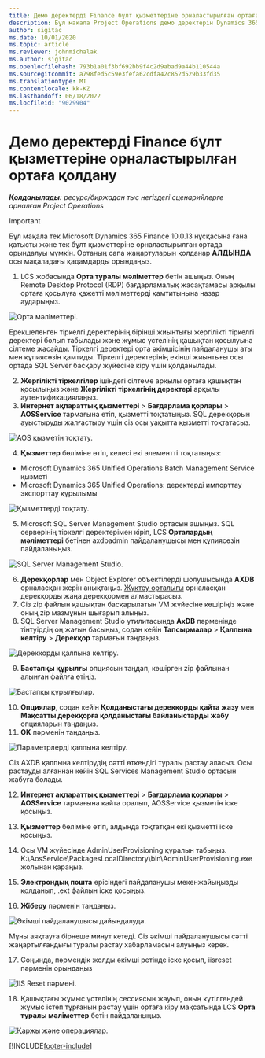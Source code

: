 ```yaml
---
title: Демо деректерді Finance бұлт қызметтеріне орналастырылған ортаға қолдану
description: Бұл мақала Project Operations демо деректерін Dynamics 365 Finance бұлт қызметтеріне орналастырылған ортаға қалай қолдануға болатындығын түсіндіреді.
author: sigitac
ms.date: 10/01/2020
ms.topic: article
ms.reviewer: johnmichalak
ms.author: sigitac
ms.openlocfilehash: 793b1a01f3bf692bb9f4c2d9abad9a44b110544a
ms.sourcegitcommit: a798fed5c59e3fefa62cdfa42c852d529b33fd35
ms.translationtype: MT
ms.contentlocale: kk-KZ
ms.lasthandoff: 06/18/2022
ms.locfileid: "9029904"
---
```

# <a name="apply-demo-data-to-a-finance-cloud-hosted-environment"></a>Демо деректерді Finance бұлт қызметтеріне орналастырылған ортаға қолдану

_**Қолданылады:** ресурс/биржадан тыс негіздегі сценарийлерге арналған Project Operations_

> [!IMPORTANT]
> Бұл мақала тек Microsoft Dynamics 365 Finance 10.0.13 нұсқасына ғана қатысты және тек бұлт қызметтеріне орналастырылған ортада орындалуы мүмкін. Ортаның сапа жаңартуларын қолданар **АЛДЫНДА** осы мақаладағы қадамдарды орындаңыз.

1. LCS жобасында **Орта туралы мәліметтер** бетін ашыңыз. Оның Remote Desktop Protocol (RDP) бағдарламалық жасақтамасы арқылы ортаға қосылуға қажетті мәліметтерді қамтитынына назар аударыңыз.

![Орта мәліметтері.](./media/1EnvironmentDetails.png)

Ерекшеленген тіркелгі деректерінің бірінші жиынтығы жергілікті тіркелгі деректері болып табылады және жұмыс үстелінің қашықтан қосылуына сілтеме жасайды. Тіркелгі деректері орта әкімшісінің пайдаланушы аты мен құпиясөзін қамтиды. Тіркелгі деректерінің екінші жиынтығы осы ортада SQL Server басқару жүйесіне кіру үшін қолданылады.

2. **Жергілікті тіркелгілер** ішіндегі сілтеме арқылы ортаға қашықтан қосылыңыз және **Жергілікті тіркелгінің деректері** арқылы аутентификациялаңыз.
3. **Интернет ақпараттық қызметтері** > **Бағдарлама қорлары** > **AOSService** тармағына өтіп, қызметті тоқтатыңыз. SQL дерекқорын ауыстыруды жалғастыру үшін сіз осы уақытта қызметті тоқтатасыз.

![AOS қызметін тоқтату.](./media/2StopAOS.png)

4. **Қызметтер** бөліміне өтіп, келесі екі элементті тоқтатыңыз:

- Microsoft Dynamics 365 Unified Operations Batch Management Service қызметі
- Microsoft Dynamics 365 Unified Operations: деректерді импорттау экспорттау құрылымы

![Қызметтерді тоқтату.](./media/3StopServices.png)

5. Microsoft SQL Server Management Studio ортасын ашыңыз. SQL серверінің тіркелгі деректерімен кіріп, LCS **Орталардың мәліметтері** бетінен axdbadmin пайдаланушысы мен құпиясөзін пайдаланыңыз.

![SQL Server Management Studio.](./media/4SSMS.png)

6. **Дерекқорлар** мен Object Explorer объектілерді шолушысында **AXDB** орналасқан жерін анықтаңыз. [Жүктеу орталығы](https://download.microsoft.com/download/1/a/3/1a314bd2-b082-4a87-abdc-1ba26c92b63d/ProjOpsDemoDataFOGARelease.zip) орналасқан дерекқорды жаңа дерекқормен алмастырасыз. 
7. Сіз zip файлын қашықтан басқарылатын VM жүйесіне көшіріңіз және оның zip мазмұнын шығарып алыңыз.
8. SQL Server Management Studio утилитасында **AxDB** пәрменінде тінтуірдің оң жағын басыңыз, содан кейін **Тапсырмалар** > **Қалпына келтіру** > **Дерекқор** тармағын таңдаңыз.

![Дерекқорды қалпына келтіру.](./media/5RestoreDatabase.png)

9. **Бастапқы құрылғы** опциясын таңдап, көшірген zip файлынан алынған файлға өтіңіз.

![Бастапқы құрылғылар.](./media/6SourceDevice.png)

10. **Опциялар**, содан кейін **Қолданыстағы дерекқорды қайта жазу** мен **Мақсатты дерекқорға қолданыстағы байланыстарды жабу** опцияларын таңдаңыз. 
11. **OK** пәрменін таңдаңыз.

![Параметрлерді қалпына келтіру.](./media/7RestoreSetting.png)

Сіз AXDB қалпына келтірудің сәтті өткендігі туралы растау аласыз. Осы растауды алғаннан кейін SQL Services Management Studio ортасын жабуға болады.

12. **Интернет ақпараттық қызметтері** > **Бағдарлама қорлары** > **AOSService** тармағына қайта оралып, AOSService қызметін іске қосыңыз.
13. **Қызметтер** бөліміне өтіп, алдында тоқтатқан екі қызметті іске қосыңыз.

14. Осы VM жүйесінде AdminUserProvisioning құралын табыңыз. K:\AosService\PackagesLocalDirectory\bin\AdminUserProvisioning.exe жолынан қараңыз.
15. **Электрондық пошта** өрісіндегі пайдаланушы мекенжайыңызды қолданып, .ext файлын іске қосыңыз. 
16. **Жіберу** пәрменін таңдаңыз.

![Әкімші пайдаланушысы дайындалуда.](./media/8AdminUserProvisioning.png)

Мұны аяқтауға бірнеше минут кетеді. Сіз әкімші пайдаланушысы сәтті жаңартылғандығы туралы растау хабарламасын алуыңыз керек.

17. Соңында, пәрмендік жолды әкімші ретінде іске қосып, iisreset пәрменін орындаңыз

![IIS Reset пәрмені.](./media/9IISReset.png)

18. Қашықтағы жұмыс үстелінің сессиясын жауып, оның күтілгендей жұмыс істеп тұрғанын растау үшін ортаға кіру мақсатында LCS **Орта туралы мәліметтер** бетін пайдаланыңыз.

![Қаржы және операциялар.](./media/10FinanceAndOperations.png)


[!INCLUDE[footer-include](../includes/footer-banner.md)]